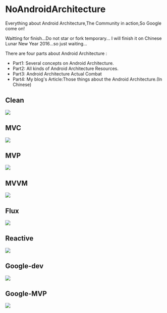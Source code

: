 # NoAndroidArchitecture
Everything about Android Architecture,The Community in action,So Google come on!

Waitting for finish...Do not star or fork temporary... I will finish it on Chinese Lunar New Year 2016...so just waiting...

There are four parts about Android Architecture :

- Part1: Several concepts on Android Architecture.
- Part2: All kinds of Android Architecture Resources.
- Part3: Android Architecture Actual Combat
- Part4: My blog's Article:Those things about the Android Architecture.(In Chinese)

## Clean

![](http://i.imgur.com/9f6JAaH.png)


## MVC

![](http://i.imgur.com/gBaojOU.png)


## MVP

![](http://i.imgur.com/tnDb3CP.png)

## MVVM

![](http://i.imgur.com/B52mY6M.png)

## Flux

![](http://i.imgur.com/wHjqy4u.png)

## Reactive

![](http://i.imgur.com/XsLEEZO.png)

## Google-dev

![](http://i.imgur.com/zKIX3r8.png)

## Google-MVP

![](https://github.com/googlesamples/android-architecture/wiki/images/mvp-clean.png)

